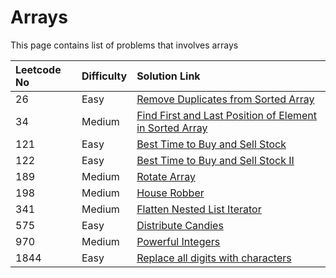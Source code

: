 # Arrays

This page contains list of problems that involves arrays

| Leetcode No | Difficulty | Solution Link |
| :--- | :--- | :--- |
| 26 | Easy | [Remove Duplicates from Sorted Array](leetcode-easy/leetcode-26-remove-duplicates-from-sorted-array.md) |
| 34 | Medium | [Find First and Last Position of Element in Sorted Array](leetcode-medium/leetcode-34-find-first-and-last-position-of-element-in-sorted-array.md) |
| 121 | Easy | [Best Time to Buy and Sell Stock](leetcode-easy/leetcode-121-best-time-to-buy-and-sell-stock.md) |
| 122 | Easy | [Best Time to Buy and Sell Stock II](leetcode-easy/leetcode-122-best-time-to-buy-and-sell-stock-ii.md) |
| 189 | Medium | [Rotate Array](leetcode-medium/leetcode-189-rotate-array.md) |
| 198 | Medium | [House Robber](leetcode-medium/leetcode-198-house-robber.md) |
| 341 | Medium | [Flatten Nested List Iterator](leetcode-medium/leetcode-341-flatten-nested-list-iterator.md) |
| 575 | Easy | [Distribute Candies](leetcode-easy/leetcode-575-distribute-candies.md) |
| 970 | Medium | [Powerful Integers](leetcode-medium/leetcode-970-powerful-integers.md) |
| 1844 | Easy | [Replace all digits with characters](leetcode-easy/leetcode-1844-replace-all-digits-with-characters.md) |



